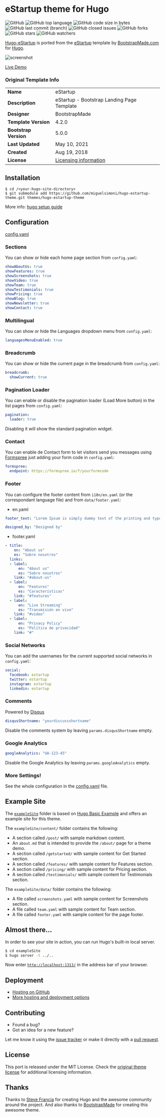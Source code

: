 # eStartup theme for Hugo

![GitHub](https://img.shields.io/github/license/miguelsimoni/hugo-estartup-theme.svg?style=flat-square)
![GitHub top language](https://img.shields.io/github/languages/top/miguelsimoni/hugo-estartup-theme.svg?style=flat-square)
![GitHub code size in bytes](https://img.shields.io/github/languages/code-size/miguelsimoni/hugo-estartup-theme.svg?style=flat-square)
![GitHub last commit (branch)](https://img.shields.io/github/last-commit/miguelsimoni/hugo-estartup-theme/main.svg?style=flat-square)
![GitHub closed issues](https://img.shields.io/github/issues-closed/miguelsimoni/hugo-estartup-theme.svg?style=flat-square)
![GitHub forks](https://img.shields.io/github/forks/miguelsimoni/hugo-estartup-theme.svg?style=flat-square)
![GitHub stars](https://img.shields.io/github/stars/miguelsimoni/hugo-estartup-theme.svg?style=flat-square)
![GitHub watchers](https://img.shields.io/github/watchers/miguelsimoni/hugo-estartup-theme.svg?style=flat-square)

[Hugo-eStartup](https://miguelsimoni.github.io/hugo-estartup-site/) is ported from the [eStartup](https://bootstrapmade.com/estartup-bootstrap-landing-page-template/) template by [BootstrapMade.com](https://bootstrapmade.com/) for [Hugo](https://gohugo.io/).

![screenshot](https://raw.githubusercontent.com/miguelsimoni/hugo-estartup-theme/main/images/tn.png)

[Live Demo](https://miguelsimoni.github.io/hugo-estartup-site/)


### Original Template Info

|||
|-|-|
|**Name** | eStartup |
|**Description** | eStartup - Bootstrap Landing Page Template |
|**Designer** | BootstrapMade |
|**Template Version** | 4.2.0 |
|**Bootstrap Version** | 5.0.0 |
|**Last Updated** | May 10, 2021 |
|**Created** | Aug 19, 2018 |
|**License** | [Licensing information](https://bootstrapmade.com/license/) |


## Installation

```
$ cd /<your-hugo-site-directory>
$ git submodule add https://github.com/miguelsimoni/hugo-estartup-theme.git themes/hugo-estartup-theme
```

More info: [hugo setup guide](https://gohugo.io/overview/installing/)


## Configuration

[config.yaml](https://github.com/miguelsimoni/hugo-estartup-theme/blob/main/exampleSite/config.yaml)

### Sections

You can show or hide each home page section from `config.yaml`:

```yaml
showAboutUs: true
showFeatures: true
showScreenshots: true
showVideo: true
showTeam: true
showTestimonials: true
showPricing: true
showBlog: true
showNewsletter: true
showContact: true
```

### Multilingual

You can show or hide the Languages dropdown menu from `config.yaml`:

```yaml
languagesMenuEnabled: true
```

### Breadcrumb

You can show or hide the current page in the breadcrumb from `config.yaml`:

```yaml
breadcrumb:
  showCurrent: true
```

### Pagination Loader

You can enable or disable the pagination loader (Load More button) in the list pages from `config.yaml`:

```yaml
pagination:
  loader: true
```

Disabling it will show the standard pagination widget.

### Contact

You can enable de Contact form to let visitors send you messages using [Formspree](https://formspree.io/) just adding your form code in `config.yaml`:

```yaml
formspree:
  endpoint: https://formspree.io/f/yourformcode
```

### Footer

You can configure the footer content from `i18n/en.yaml` (or the correspondant language file) and from `data/footer.yaml`:

- en.yaml

```yaml
footer_text: "Lorem Ipsum is simply dummy text of the printing and typesetting industry. Lorem Ipsum has been the industry's standard dummy text ever since the 1500s."

designed_by: "Designed by"
```
- footer.yaml

```yaml
- title:
    en: "About us"
    es: "Sobre nosotros"
  links:
  - label:
      en: "About us"
      es: "Sobre nosotros"
    link: "#about-us"
  - label:
      en: "Features"
      es: "Características"
    link: "#features"
  - label:
      en: "Live Streaming"
      es: "Transmisión en vivo"
    link: "#video"
  - label:
      en: "Privacy Policy"
      es: "Política de privacidad"
    link: "#"
```

### Social Networks

You can add the usernames for the current supported social networks in `config.yaml`:

```yaml
social:
  facebook: estartup
  twitter: estartup
  instagram: estartup
  linkedin: estartup
```

### Comments

Powered by [Disqus](https://disqus.com)

```yaml
disqusShortname: "yourdiscussshortname"
```

Disable the comments system by leaving `params.disqusShortname` empty.

### Google Analytics

```yaml
googleAnalytics: "UA-123-45"
```

Disable the Google Analytics by leaving `params.googleAnalytics` empty.

### More Settings!

See the whole configuration in the [config.yaml](https://github.com/miguelsimoni/hugo-estartup-theme/blob/main/exampleSite/config.yaml) file.


## Example Site

The [`exampleSite`](https://github.com/miguelsimoni/hugo-estartup-theme/tree/main/exampleSite) folder is based on [Hugo Basic Example](https://github.com/gohugoio/hugoBasicExample) and offers an example site for this theme.

The `exampleSite/content/` folder contains the following:

- A section called `/post/` with sample markdown content.
- An `about.md` that is intended to provide the `/about/` page for a theme demo.
- A section called `/getstarted/` with sample content for Get Started section.
- A section called `/features/` with sample content for Features section.
- A section called `/pricing/` with sample content for Pricing section.
- A section called `/testimonials/` with sample content for Testimonials section.

The `exampleSite/data/` folder contains the following:

- A file called `screenshots.yaml` with sample content for Screenshots section.
- A file called `team.yaml` with sample content for Team section.
- A file called `footer.yaml` with sample content for the page footer.


## Almost there...

In order to see your site in action, you can run Hugo's built-in local server.

```bash
$ cd exampleSite
$ hugo server -t ../..
```

Now enter [`http://localhost:1313/`](http://localhost:1313/) in the address bar of your browser.


## Deployment

- [Hosting on GitHub](https://gohugo.io/hosting-and-deployment/hosting-on-github/)
- [More hosting and deployment options](https://gohugo.io/hosting-and-deployment/)


## Contributing

- Found a bug?
- Got an idea for a new feature?

Let me know it using the [issue tracker](https://github.com/miguelsimoni/hugo-estartup-theme/issues) or make it directly with a [pull request](https://github.com/miguelsimoni/hugo-estartup-theme/pulls).


## License

This port is released under the MIT License. Check the [original theme license](https://bootstrapmade.com/license/) for additional licensing information.


## Thanks

Thanks to [Steve Francia](https://github.com/spf13) for creating Hugo and the awesome community around the project. And also thanks to [BootstrapMade](https://bootstrapmade.com/) for creating this awesome theme.
